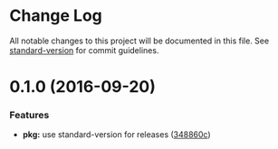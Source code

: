 # Change Log

All notable changes to this project will be documented in this file. See [standard-version](https://github.com/conventional-changelog/standard-version) for commit guidelines.

<a name="0.1.0"></a>
# 0.1.0 (2016-09-20)


### Features

* **pkg:** use standard-version for releases ([348860c](https://github.com/joakimbeng/rulla/commit/348860c))
